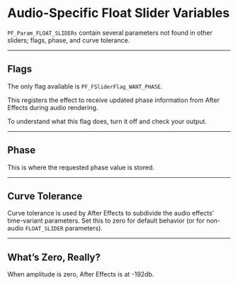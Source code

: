 <a id="audio-audio-specific-float-slider-variables"></a>

# Audio-Specific Float Slider Variables

`PF_Param_FLOAT_SLIDERs` contain several parameters not found in other sliders; flags, phase, and curve tolerance.

---

## Flags

The only flag available is `PF_FSliderFlag_WANT_PHASE`.

This registers the effect to receive updated phase information from After Effects during audio rendering.

To understand what this flag does, turn it off and check your output.

---

## Phase

This is where the requested phase value is stored.

---

## Curve Tolerance

Curve tolerance is used by After Effects to subdivide the audio effects’ time-variant parameters. Set this to zero for default behavior (or for non-audio `FLOAT_SLIDER` parameters).

---

## What’s Zero, Really?

When amplitude is zero, After Effects is at -192db.
